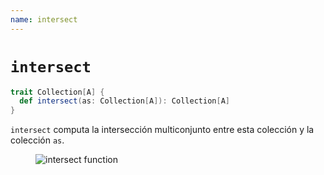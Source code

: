 ```yaml
---
name: intersect
---
```


# `intersect`

~~~ scala
trait Collection[A] {
  def intersect(as: Collection[A]): Collection[A]
}
~~~

`intersect` computa la intersección multiconjunto entre esta colección y la colección `as`.

<figure class="diagram">
  <img src="../images/intersect.svg" alt="intersect function">
  <!-- <figcaption class="diagram-desc"></figcaption> -->
</figure>

